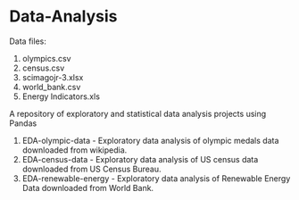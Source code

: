 # Data-Analysis
Data files:
1. olympics.csv
2. census.csv
3. scimagojr-3.xlsx
4. world_bank.csv
5. Energy Indicators.xls

A repository of exploratory and statistical data analysis projects using Pandas
1. EDA-olympic-data - Exploratory data analysis of olympic medals data downloaded from wikipedia. 
2. EDA-census-data - Exploratory data analysis of US census data downloaded from US Census Bureau.
3. EDA-renewable-energy - Exploratory data analysis of Renewable Energy Data downloaded from World Bank.


